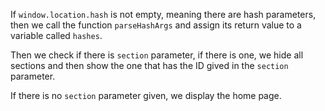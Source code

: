 If  `window.location.hash` is not empty, meaning there are hash parameters, then we call the function `parseHashArgs` and assign its return value to a variable called `hashes`.

Then we check if there is `section` parameter, if there is one, we hide all sections and then show the one that has the ID gived in the `section` parameter.

If there is no `section` parameter given, we display the home page.